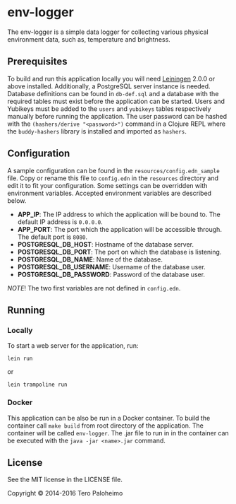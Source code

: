 env-logger
=======

The env-logger is a simple data logger for collecting various physical
environment data, such as, temperature and brightness.

## Prerequisites

To build and run this application locally you will need [Leiningen][] 2.0.0 or
above installed. Additionally, a PostgreSQL server instance
is needed. Database definitions can be found in `db-def.sql` and
a database with the required tables must exist before the application
can be started. Users and Yubikeys must be added to the `users` and `yubikeys`
tables respectively manually before running the application. The user password
can be hashed with the `(hashers/derive "<password>")` command in a Clojure REPL
where the `buddy-hashers` library is installed and imported as `hashers`.

[leiningen]: https://github.com/technomancy/leiningen

## Configuration

A sample configuration can be found in the `resources/config.edn_sample` file.
Copy or rename this file to `config.edn` in the `resources` directory and edit
it to fit your configuration. Some settings can be overridden with environment
variables. Accepted environment variables are described below.
* __APP_IP__: The IP address to which the application will be bound to. The
default IP address is `0.0.0.0`.
* __APP_PORT__: The port which the application will be accessible through.
The default port is `8080`.
* __POSTGRESQL_DB_HOST__: Hostname of the database server.
* __POSTGRESQL_DB_PORT__: The port on which the database is listening.
* __POSTGRESQL_DB_NAME__: Name of the database.
* __POSTGRESQL_DB_USERNAME__: Username of the database user.
* __POSTGRESQL_DB_PASSWORD__: Password of the database user.

_NOTE_! The two first variables are not defined in `config.edn`.

## Running
### Locally
To start a web server for the application, run:

    lein run

or

    lein trampoline run

### Docker

This application can be also be run in a Docker container. To build the
container call `make build` from root directory of the application.
The container will be called `env-logger`. The .jar file to run in in the
container can be executed with the `java -jar <name>.jar` command.

## License

See the MIT license in the LICENSE file.

Copyright © 2014-2016 Tero Paloheimo
